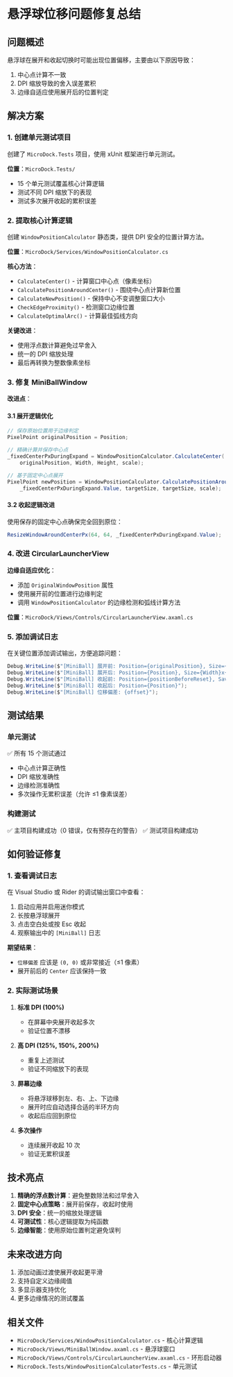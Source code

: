 # 悬浮球位移问题修复总结

## 问题概述

悬浮球在展开和收起切换时可能出现位置偏移，主要由以下原因导致：
1. 中心点计算不一致
2. DPI 缩放导致的舍入误差累积
3. 边缘自适应使用展开后的位置判定

## 解决方案

### 1. 创建单元测试项目

创建了 `MicroDock.Tests` 项目，使用 xUnit 框架进行单元测试。

**位置**：`MicroDock.Tests/`
- 15 个单元测试覆盖核心计算逻辑
- 测试不同 DPI 缩放下的表现
- 测试多次展开收起的累积误差

### 2. 提取核心计算逻辑

创建 `WindowPositionCalculator` 静态类，提供 DPI 安全的位置计算方法。

**位置**：`MicroDock/Services/WindowPositionCalculator.cs`

**核心方法**：
- `CalculateCenter()` - 计算窗口中心点（像素坐标）
- `CalculatePositionAroundCenter()` - 围绕中心点计算新位置
- `CalculateNewPosition()` - 保持中心不变调整窗口大小
- `CheckEdgeProximity()` - 检测窗口边缘位置
- `CalculateOptimalArc()` - 计算最佳弧线方向

**关键改进**：
- 使用浮点数计算避免过早舍入
- 统一的 DPI 缩放处理
- 最后再转换为整数像素坐标

### 3. 修复 MiniBallWindow

**改进点**：

#### 3.1 展开逻辑优化
```csharp
// 保存原始位置用于边缘判定
PixelPoint originalPosition = Position;

// 精确计算并保存中心点
_fixedCenterPxDuringExpand = WindowPositionCalculator.CalculateCenter(
    originalPosition, Width, Height, scale);

// 基于固定中心点展开
PixelPoint newPosition = WindowPositionCalculator.CalculatePositionAroundCenter(
    _fixedCenterPxDuringExpand.Value, targetSize, targetSize, scale);
```

#### 3.2 收起逻辑改进
使用保存的固定中心点确保完全回到原位：
```csharp
ResizeWindowAroundCenterPx(64, 64, _fixedCenterPxDuringExpand.Value);
```

### 4. 改进 CircularLauncherView

**边缘自适应优化**：
- 添加 `OriginalWindowPosition` 属性
- 使用展开前的位置进行边缘判定
- 调用 `WindowPositionCalculator` 的边缘检测和弧线计算方法

**位置**：`MicroDock/Views/Controls/CircularLauncherView.axaml.cs`

### 5. 添加调试日志

在关键位置添加调试输出，方便追踪问题：

```csharp
Debug.WriteLine($"[MiniBall] 展开前: Position={originalPosition}, Size={Width}x{Height}, Center={center}, DPI={scale}");
Debug.WriteLine($"[MiniBall] 展开后: Position={Position}, Size={Width}x{Height}");
Debug.WriteLine($"[MiniBall] 收起前: Position={positionBeforeReset}, SavedCenter={center}");
Debug.WriteLine($"[MiniBall] 收起后: Position={Position}");
Debug.WriteLine($"[MiniBall] 位移偏差: {offset}");
```

## 测试结果

### 单元测试
✅ 所有 15 个测试通过
- 中心点计算正确性
- DPI 缩放准确性
- 边缘检测准确性
- 多次操作无累积误差（允许 ≤1 像素误差）

### 构建测试
✅ 主项目构建成功（0 错误，仅有预存在的警告）
✅ 测试项目构建成功

## 如何验证修复

### 1. 查看调试日志

在 Visual Studio 或 Rider 的调试输出窗口中查看：
1. 启动应用并启用迷你模式
2. 长按悬浮球展开
3. 点击空白处或按 Esc 收起
4. 观察输出中的 `[MiniBall]` 日志

**期望结果**：
- `位移偏差` 应该是 `(0, 0)` 或非常接近（≤1 像素）
- 展开前后的 `Center` 应该保持一致

### 2. 实际测试场景

1. **标准 DPI (100%)**
   - 在屏幕中央展开收起多次
   - 验证位置不漂移

2. **高 DPI (125%, 150%, 200%)**
   - 重复上述测试
   - 验证不同缩放下的表现

3. **屏幕边缘**
   - 将悬浮球移到左、右、上、下边缘
   - 展开时应自动选择合适的半环方向
   - 收起后应回到原位

4. **多次操作**
   - 连续展开收起 10 次
   - 验证无累积误差

## 技术亮点

1. **精确的浮点数计算**：避免整数除法和过早舍入
2. **固定中心点策略**：展开前保存，收起时使用
3. **DPI 安全**：统一的缩放处理逻辑
4. **可测试性**：核心逻辑提取为纯函数
5. **边缘智能**：使用原始位置判定避免误判

## 未来改进方向

1. 添加动画过渡使展开收起更平滑
2. 支持自定义边缘阈值
3. 多显示器支持优化
4. 更多边缘情况的测试覆盖

## 相关文件

- `MicroDock/Services/WindowPositionCalculator.cs` - 核心计算逻辑
- `MicroDock/Views/MiniBallWindow.axaml.cs` - 悬浮球窗口
- `MicroDock/Views/Controls/CircularLauncherView.axaml.cs` - 环形启动器
- `MicroDock.Tests/WindowPositionCalculatorTests.cs` - 单元测试

